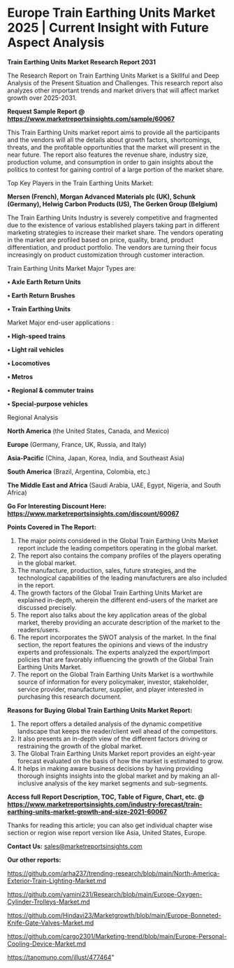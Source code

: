 # Europe Train Earthing Units Market 2025 | Current Insight with Future Aspect Analysis

<strong>Train Earthing Units Market Research Report 2031</strong>

The Research Report on Train Earthing Units Market is a Skillful and Deep Analysis of the Present Situation and Challenges. This research report also analyzes other important trends and market drivers that will affect market growth over 2025-2031.

<strong>Request Sample Report @ <a href=https://www.marketreportsinsights.com/sample/60067>https://www.marketreportsinsights.com/sample/60067</a></strong>

This Train Earthing Units market report aims to provide all the participants and the vendors will all the details about growth factors, shortcomings, threats, and the profitable opportunities that the market will present in the near future. The report also features the revenue share, industry size, production volume, and consumption in order to gain insights about the politics to contest for gaining control of a large portion of the market share.

Top Key Players in the Train Earthing Units Market:

<strong>Mersen (French), Morgan Advanced Materials plc (UK), Schunk (Germany), Helwig Carbon Products (US), The Gerken Group (Belgium)</strong>

The Train Earthing Units Industry is severely competitive and fragmented due to the existence of various established players taking part in different marketing strategies to increase their market share. The vendors operating in the market are profiled based on price, quality, brand, product differentiation, and product portfolio. The vendors are turning their focus increasingly on product customization through customer interaction.

Train Earthing Units Market Major Types are:

<strong>• Axle Earth Return Units

• Earth Return Brushes

• Train Earthing Units</strong>

Market Major end-user applications :

<strong>• High-speed trains

• Light rail vehicles

• Locomotives

• Metros

• Regional & commuter trains

• Special-purpose vehicles</strong>

Regional Analysis

</u><strong><b>North America</b></strong> (the United States, Canada, and Mexico)

<strong><b>Europe </b></strong>(Germany, France, UK, Russia, and Italy)

<strong><b>Asia-Pacific</b></strong> (China, Japan, Korea, India, and Southeast Asia)

<strong><b>South America</b></strong> (Brazil, Argentina, Colombia, etc.)

<strong><b>The Middle East and Africa</b></strong> (Saudi Arabia, UAE, Egypt, Nigeria, and South Africa)

<strong>Go For Interesting Discount Here: <a href=https://www.marketreportsinsights.com/discount/60067>https://www.marketreportsinsights.com/discount/60067</a></strong>

<strong>Points Covered in The Report:</strong>
<ol>
  <li>The major points considered in the Global Train Earthing Units Market report include the leading competitors operating in the global market.</li>
  <li>The report also contains the company profiles of the players operating in the global market.</li>
  <li>The manufacture, production, sales, future strategies, and the technological capabilities of the leading manufacturers are also included in the report.</li>
  <li>The growth factors of the Global Train Earthing Units Market are explained in-depth, wherein the different end-users of the market are discussed precisely.</li>
  <li>The report also talks about the key application areas of the global market, thereby providing an accurate description of the market to the readers/users.</li>
  <li>The report incorporates the SWOT analysis of the market. In the final section, the report features the opinions and views of the industry experts and professionals. The experts analyzed the export/import policies that are favorably influencing the growth of the Global Train Earthing Units Market.</li>
  <li>The report on the Global Train Earthing Units Market is a worthwhile source of information for every policymaker, investor, stakeholder, service provider, manufacturer, supplier, and player interested in purchasing this research document.</li>
</ol>
<strong>Reasons for Buying Global Train Earthing Units Market Report:</strong>

<ol>
  <li>The report offers a detailed analysis of the dynamic competitive landscape that keeps the reader/client well ahead of the competitors.</li>
  <li>It also presents an in-depth view of the different factors driving or restraining the growth of the global market.</li>
  <li>The Global Train Earthing Units Market report provides an eight-year forecast evaluated on the basis of how the market is estimated to grow.</li>
  <li>It helps in making aware business decisions by having providing thorough insights insights into the global market and by making an all-inclusive analysis of the key market segments and sub-segments.</li>
</ol>
<strong>Access full Report Description, TOC, Table of Figure, Chart, etc. @ <a href=https://www.marketreportsinsights.com/industry-forecast/train-earthing-units-market-growth-and-size-2021-60067>https://www.marketreportsinsights.com/industry-forecast/train-earthing-units-market-growth-and-size-2021-60067</a></strong>


Thanks for reading this article; you can also get individual chapter wise section or region wise report version like Asia, United States, Europe.

<strong>Contact Us:</strong>
sales@marketreportsinsights.com

<strong>Our other reports:</strong>

<a href=https://github.com/arha237/trending-research/blob/main/North-America-Exterior-Train-Lighting-Market.md>https://github.com/arha237/trending-research/blob/main/North-America-Exterior-Train-Lighting-Market.md</a>

<a href=https://github.com/yamini231/Research/blob/main/Europe-Oxygen-Cylinder-Trolleys-Market.md>https://github.com/yamini231/Research/blob/main/Europe-Oxygen-Cylinder-Trolleys-Market.md</a>

<a href=https://github.com/Hindavi23/Marketgrowth/blob/main/Europe-Bonneted-Knife-Gate-Valves-Market.md>https://github.com/Hindavi23/Marketgrowth/blob/main/Europe-Bonneted-Knife-Gate-Valves-Market.md</a>

<a href=https://github.com/cargo2301/Marketing-trend/blob/main/Europe-Personal-Cooling-Device-Market.md>https://github.com/cargo2301/Marketing-trend/blob/main/Europe-Personal-Cooling-Device-Market.md</a>

<a href=https://tanomuno.com/illust/477464>https://tanomuno.com/illust/477464</a>"
